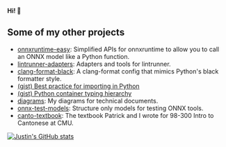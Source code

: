 **Hi! 👋**

## Some of my other projects

- [onnxruntime-easy](https://github.com/justinchuby/onnxruntime-easy): Simplified APIs for onnxruntime to allow you to call an ONNX model like a Python function.
- [lintrunner-adapters](https://github.com/justinchuby/lintrunner-adapters): Adapters and tools for lintrunner.
- [clang-format-black](https://github.com/justinchuby/clang-format-black): A clang-format config that mimics Python's black formatter style.
- [(gist) Best practice for importing in Python](https://gist.github.com/justinchuby/9085242a53158f2fd7ae7aa650e55ee3)
- [(gist) Python container typing hierarchy](https://gist.github.com/justinchuby/4021cebe9e093f636759a88de325c85f)
- [diagrams](https://github.com/justinchuby/diagrams): My diagrams for technical documents.
- [onnx-test-models](https://github.com/justinchuby/onnx-test-models): Structure only models for testing ONNX tools.
- [canto-textbook](https://github.com/justinchuby/canto-textbook): The textbook Patrick and I wrote for 98-300 Intro to Cantonese at CMU.

[![Justin's GitHub stats](https://github-readme-stats.vercel.app/api?username=justinchuby&count_private=true&show_icons=true)](https://github.com/justinchuby)
